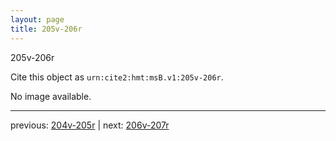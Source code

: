 ```yaml
---
layout: page
title: 205v-206r
---
```


205v-206r

Cite this object as `urn:cite2:hmt:msB.v1:205v-206r`.

No image available. 



---

previous: [204v-205r](../204v-205r/) | next: [206v-207r](../206v-207r/)